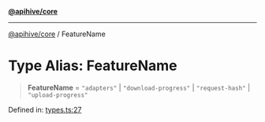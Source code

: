 [**@apihive/core**](../README.md)

***

[@apihive/core](../globals.md) / FeatureName

# Type Alias: FeatureName

> **FeatureName** = `"adapters"` \| `"download-progress"` \| `"request-hash"` \| `"upload-progress"`

Defined in: [types.ts:27](https://github.com/cleverplatypus/apihive-core/blob/917ef8bbf07171bc9393193650ebef9dbc655327/src/types.ts#L27)
